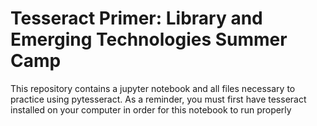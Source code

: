 # Tesseract Primer: Library and Emerging Technologies Summer Camp

This repository contains a jupyter notebook and all files necessary to practice using pytesseract. As a reminder, you must first have tesseract installed on your computer in order for this notebook to run properly
